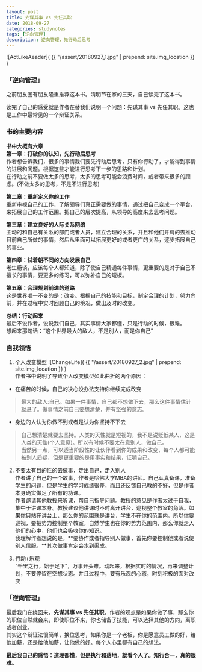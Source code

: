 ```yaml
---
layout: post
title: 先谋其事 vs 先任其职
date: 2018-09-27
categories: studynotes
tags: [逆向管理]
description: 逆向管理，先行动后思考
---
```



![ActLikeAeader]( {{ "/assert/20180927_1.jpg" | prepend: site.img_location }} )


### 「逆向管理」

之前朋友圈有朋友隆重推荐这本书。清明节在家的三天，自己读完了这本书。  
  
读完了自己的感受就是作者在替我们说明一个问题：先谋其事 vs 先任其职。这也是工作中最常见的一个辩证关系。

### 书的主要内容

**书中大概有六章**  
**第一章：打破你的认知，先行动后思考**  
作者想告诉我们，很多的事情我们要先行动后思考，只有你行动了，才能得到事情的进展和问题。根据这些才能进行思考下一步的思路和计划。  
在行动之前不要做太多的思考，太多的思考可能会浪费时间，或者带来很多的顾虑。(不做太多的思考，不是不进行思考)  
   
**第二章：重新定义你的工作**    
重新审视自己的工作，了解领导们真正需要做的事情，通过把自己变成一个平台，来拓展自己的工作范围。把自己的层次提高，从领导的高度来去思考问题。  

**第三章：建立良好的人际关系网络**  
主动的和自己有关系的部门或者人员，建立合理的关系，并且和他们并肩的去推动目前自己所做的事情，然后从里面可以拓展更好的或者更广的关系，逐步拓展自己的事业。  

**第四章：试着朝不同的方向发展自己**   
老生畅谈，应该每个人都知道，除了使自己精通每件事情，更重要的是对于自己不擅长的事情，要更多的练习，可以弥补自己的短板。   

**第五章：合理规划前进的道路**   
这是世界唯一不变的是：改变。根据自己的技能和目标，制定合理的计划，努力向前，并在过程中实时回顾自己的境况，做出及时的改变。  

**总结：行动起来**   
最后不说作者，说说我们自己，其实事情大家都懂，只是行动的时候，很难。   
想起来那句话：“这个世界最大的敌人，不是别人，而是你自己”


### 自我领悟  

1. 个人改变模型
![ChangeLife]( {{ "/assert/20180927_2.jpg" | prepend: site.img_location }} )   
作者书中说明了导致个人改变模型如此曲折的两个原因：
* 在痛苦的时候，自己的决心没办法支持你继续完成改变
> 最大的敌人:自己。如果一件事情，自己都不想做下去，那么这件事情估计就悬了。做事情之前自己要想清楚，并有坚强的意志。
* 身边的人认为你做不到或者是认为你坚持不下去
> 自己想清楚就要去坚持。人类的天性就是短视的，我不是说贬低某人，这是人类的天性(个人意见)。所以有时候不要太在意别人，做自己。   
> 当然另一点，可以适当阶段性的让伙伴看到你的成果和改变，每个人都可能被别人质疑，但是更重要的是用事实和结果，证明自己。


2. 不要太有目的性的去做事，走出自己，走入别人  
作者讲了自己的一个故事，作者是哈佛大学MBA的讲师。自己认真备课，准备学生的问题，但是学生的学习成绩很差，而且还反馈自己教的不好，但是作者本身确实做足了所有的功课。  
作者邀请其他教授来听课，帮自己指导问题。教授的意见是作者太过于自我，集中于讲课本身。教授建议他讲课时不时离开讲台，巡视整个教室的角落。如果你只站在讲台上，那么你的范围就是讲台，学生不在你的范围内。所以你要巡视，要把势力控制整个教室，自然学生也在你的势力范围内，那么你就走入他们的心中，他们也会吸收你的知识。  
我理解作者想说的是，**要协作或者指导别人做事，首先你要控制他或者说使别人信服。**其次做事肯定会水到渠成。

3. 行动+乐观   
“千里之行，始于足下”，万事开头难。动起来，根据实时的情况，再来调整计划，不要停留在空想状态。并且过程中，要有乐观的心态，时刻积极的面对改变


### 「逆向管理」
最后我门在绕回来，**先谋其事 vs 先任其职**，作者的观点是如果你做了事，那么你的职位自然就会来，即使职位不来，你也储备了技能，可以选择其他的方向，离职或者创业。  
其实这个辩证法很简单，换位思考，如果你是一个老板，你是愿意员工做的好，给他加薪，还是给他加薪，让他做的好。每个人心里都有自己的想法。  
  
**最后我自己的感悟：道理都懂，但是执行和落地，就看个人了。知行合一，真的很难。**